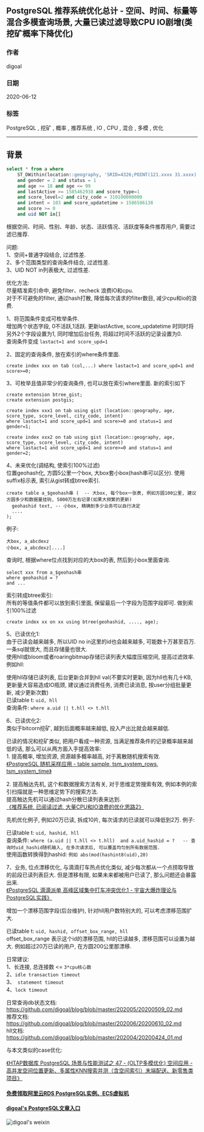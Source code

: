  ## PostgreSQL 推荐系统优化总计 - 空间、时间、标量等混合多模查询场景, 大量已读过滤导致CPU IO剧增(类挖矿概率下降优化)   
  
### 作者  
digoal  
  
### 日期  
2020-06-12  
  
### 标签  
PostgreSQL , 挖矿 , 概率 , 推荐系统 , IO , CPU , 混合 , 多模 , 优化   
  
----  
  
## 背景  
  
```sql  
select * from a where  
    ST_DWithin(location::geography, 'SRID=4326;POINT(121.xxxx 31.xxxx)'::geography, 50000)  
    and gender = 2 and status = 1  
    and age >= 18 and age <= 99  
    and lastActive >= 1585462938 and score_type=1  
    and score_level=2 and city_code = 310100000000  
    and intent = 103 and score_updatetime > 1586586138  
    and score >= 0   
    and uid NOT in[]     
```  
  
根据空间、时间、性别、年龄、状态、活跃情况、活跃度等条件推荐用户, 需要过滤已推荐.   
  
问题:   
1、空间+普通字段结合, 过滤性差.  
2、多个范围类型的查询条件结合, 过滤性差.   
3、UID NOT in列表极大, 过滤性差.   
  
  
优化方法:   
尽量精准索引命中, 避免filter、recheck 浪费IO和cpu.   
对于不可避免的filter, 通过hash打散, 降低每次请求的filter数目, 减少cpu和io的浪费.   
  
1、将范围条件变成可枚举条件.   
增加两个状态字段, 0不活跃,1活跃. 更新lastActive, score_updatetime 时同时将另外2个字段设置为1, 同时增加后台任务, 将超过时间不活跃的记录设置为0.   
查询条件变成 ```lastact=1 and score_upd=1```  
  
2、固定的查询条件, 放在索引的where条件里面.   
```  
create index xxx on tab (col,...) where lastact=1 and score_upd=1 and score>=0;   
```  
  
3、可枚举且值非常少的查询条件, 也可以放在索引where里面. 新的索引如下  
```  
create extension btree_gist;  
create extension postgis;  
  
create index xxx1 on tab using gist (location::geography, age, score_type, score_level, city_code, intent)   
where lastact=1 and score_upd=1 and score>=0 and status=1 and gender=1;  
  
create index xxx2 on tab using gist (location::geography, age, score_type, score_level, city_code, intent)   
where lastact=1 and score_upd=1 and score>=0 and status=1 and gender=2;  
```  
  
4、未来优化(调结构, 使索引100%过滤)  
位置geohash化, 方圆5公里一个box, 大box套小box(hash串可以区分). 使用suffix标示表, 索引从gist转成btree索引.  
  
```  
create table a_$geohash串 (  -- 大box, 每个box一张表, 例如方圆100公里, 建议方圆多少和数据量挂钩, 5000万左右记录(如果大频繁的更新)  
  geohashid text, -- 小box, 精确到多少业务可以自行决定  
  ....  
);  
```  
  
例子:   
```  
大box, a_abcdexz    
小box, a_abcdexz[....]    
```  
  
查询时, 根据where位点找到对应的大box的表, 然后到小box里面查询.   
  
```  
select xxx from a_$geohash串   
where geohashid = ?  
and ...  
```  
  
索引转成btree索引:  
所有的等值条件都可以放到索引里面, 保留最后一个字段为范围字段即可. 做到索引100%过滤  
```  
create index xx on xx using btree(geohashid, ...., age);   
```  
  
5、已读优化1:  
由于已读会越来越多, 所以UID no in这里的id也会越来越多, 可能数十万甚至百万. 一条sql就很大, 而且存储量也很大.  
使用hll或bloom或者roaringbitmap存储已读列表大幅度压缩空间, 提高过滤效率. 例如hll:   
  
使用hll存储已读列表, 后台更新合并到hll val(不要实时更新, 因为hll也有几十KB, 更新量大容易造成IO瓶颈, 建议通过消费任务, 消费已读消息, 按user分组批量更新, 减少更新次数)    
已读table t: ``` uid, hll ```   
查询条件: ```where a.uid || t.hll <> t.hll ```    
  
6、已读优化2:    
类似于bitcorn挖矿, 越到后面概率越来越低, 投入产出比就会越来越低.  
  
已读的情况和挖矿类似, 把用户看成一种资源, 当满足推荐条件的记录概率越来越低的话, 那么可以从两方面入手提高效率:   
1\. 提高概率, 增加资源, 资源越多概率越高, 对于离散随机搜索有效.   
[《PostgreSQL 随机采样应用 - table sample, tsm_system_rows, tsm_system_time》](../202005/20200509_01.md)    
  
2\. 提高触达先机, 这个和数据搜索方法有关, 对于思维定势搜索有效, 例如本例的索引扫描就是一种思维定势下的搜索方法.   
提高触达先机可以通过hash分散已读列表来达到.    
[《推荐系统, 已阅读过滤, 大量CPU和IO浪费的优化思路2》](../202006/20200610_02.md)    
  
先机优化例子, 例如20万已读, 拆成10片, 每次请求的已读就可以降低到2万. 例子:   
  
已读table t: ``` uid, hashid, hll ```   
查询条件: ```where (a.uid || t.hll <> t.hll)  and a.uid_hashid = ?   -- 查询时uid_hashid随机输入, 在多次请求后, 可以覆盖均匀到所有数据范围.  ```  
使用函数转换得到hashid: ``` 例如 abs(mod(hashint8(uid),20) ```   
  
7、业务, 位点漂移优化, 与滴滴打车热点优化类似, 减少每次都从一个点捞取导致的前段已读列表巨大. 但是漂移有限, 如果未来都被用户已读了, 那么问题还会暴露出来.   
[《PostgreSQL 滴滴派单 高峰区域集中打车冲突优化1 - 宇宙大爆炸理论与PostgreSQL实践》](../201804/20180416_02.md)    
  
增加一个漂移范围字段(后台维护), 针对hll用户数特别大的, 可以考虑漂移范围扩大.  
  
已读table t: ``` uid, hashid, offset_box_range, hll ```  
offset_box_range 表示这个id的漂移范围, hll的已读越多, 漂移范围可以设置为越大. 例如超过20万已读的用户, 在方圆200公里那漂移.   
  
  
  
日常建议:   
1、长连接, 总连接数 <= ```3*cpu核心数```  
2、``` idle transaction timeout ```  
3、``` statement timeout```  
4、```lock timeout```   
  
  
日常查询db状态文档:    
https://github.com/digoal/blog/blob/master/202005/20200509_02.md  
推荐文档:    
https://github.com/digoal/blog/blob/master/202006/20200610_02.md  
hll文档:    
https://github.com/digoal/blog/blob/master/202004/20200424_01.md  
  
与本文类似的case优化:   
  
[《HTAP数据库 PostgreSQL 场景与性能测试之 47 - (OLTP多模优化) 空间应用 - 高并发空间位置更新、多属性KNN搜索并测（含空间索引）末端配送、新零售类项目》](../201711/20171107_48.md)  
  
  
#### [免费领取阿里云RDS PostgreSQL实例、ECS虚拟机](https://www.aliyun.com/database/postgresqlactivity "57258f76c37864c6e6d23383d05714ea")
  
  
#### [digoal's PostgreSQL文章入口](https://github.com/digoal/blog/blob/master/README.md "22709685feb7cab07d30f30387f0a9ae")
  
  
![digoal's weixin](../pic/digoal_weixin.jpg "f7ad92eeba24523fd47a6e1a0e691b59")
  
